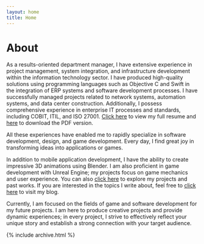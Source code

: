 ```yaml
---
layout: home
title: Home
---
```


# About

As a results-oriented department manager, I have extensive experience in project management, system integration, and infrastructure development within the information technology sector. I have produced high-quality solutions using programming languages such as Objective C and Swift in the integration of ERP systems and software development processes. I have successfully managed projects related to network systems, automation systems, and data center construction. Additionally, I possess comprehensive experience in enterprise IT processes and standards, including COBIT, ITIL, and ISO 27001. [Click here](cv) to view my full resume and [here](assets/files/cv.pdf) to download the PDF version.

All these experiences have enabled me to rapidly specialize in software development, design, and game development. Every day, I find great joy in transforming ideas into applications or games.

In addition to mobile application development, I have the ability to create impressive 3D animations using Blender. I am also proficient in game development with Unreal Engine; my projects focus on game mechanics and user experience. You can also [click here](posts) to explore my projects and past works. If you are interested in the topics I write about, feel free to [click here](posts) to visit my blog.

Currently, I am focused on the fields of game and software development for my future projects. I am here to produce creative projects and provide dynamic experiences; in every project, I strive to effectively reflect your unique story and establish a strong connection with your target audience.


{% include archive.html %}
